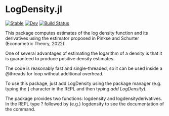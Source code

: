# LogDensity.jl

[![Stable](https://img.shields.io/badge/docs-stable-blue.svg)](https://NittanyLion.github.io/LogDensity.jl/stable)
[![Dev](https://img.shields.io/badge/docs-dev-blue.svg)](https://NittanyLion.github.io/LogDensity.jl/dev)
[![Build Status](https://github.com/NittanyLion/LogDensity.jl/workflows/CI/badge.svg)](https://github.com/NittanyLion/LogDensity.jl/actions)

This package computes estimates of the log density function and its derivatives using the estimator proposed in Pinkse and Schurter (Econometric Theory, 2022).

One of several advantages of estimating the logarithm of a density is that it is guaranteed to produce positive density estimates.

The code is reasonably fast and single-threaded, so it can be used inside a @threads for loop without additional overhead.

To use this package, just add LogDensity using the package manager (e.g. typing the ] character in the REPL and then typing *add LogDensity*). 

The package provides two functions: logdensity and logdensityderivatives. In the REPL type ? followed by (e.g.) logdensity to see the documentation of the command.

